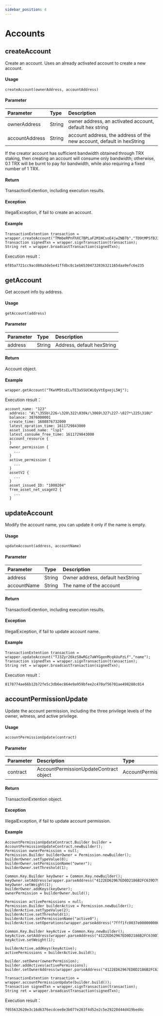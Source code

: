 ```yaml
---
sidebar_position: 4
---
```


# Accounts

## createAccount

Create an account. Uses an already activated account to create a new account.

####  Usage

```
createAccount(ownerAddress, accountAddress)
```

####  Parameter

| Parameter      | Type   | Description                                                           |
| :------------- | :----- | :-------------------------------------------------------------------- |
| ownerAddress   | String | owner address, an activated account, default hex string               |
| accountAddress | String | account address, the address of the new account, default in hexString |

If the creator account has sufficient bandwidth obtained through TRX staking, then creating an account will consume only bandwidth; otherwise, 0.1 TRX will be burnt to pay for bandwidth, while also requiring a fixed number of 1 TRX.

####  Return

TransactionExtention, including execution results.

####  Exception

IllegalException, if fail to create an account.

####  Example

```
TransactionExtention transaction = wrapper.createAccount("TMmbeRPnFhXC7BPLaF2M1HCsoE4jwZNB7b","TD9tMPSfBJ3To8s71vdBz2BLT2wwBNWyLc");
Transaction signedTxn = wrapper.signTransaction(transaction);
String ret = wrapper.broadcastTransaction(signedTxn);
```

Execution result：

```
6f85a7721cc9acd80a3de5e41ffdbc8c1eb65304732836321165daa9efc6e235
```

## getAccount

Get account info by address.

####  Usage

```
getAccount(address)
```

####  Parameter

| Parameter | Type   | Description                |
| :-------- | :----- | :------------------------- |
| address   | String | Address, default hexString |

####  Return

Account object.

####  Example

```
wrapper.getAccount("TKwVM5tsELuTE3a5SUCWiQyVtEgxejL5Wj");
```

Execution result：

```
account_name: "123"
  address: "A\"\355b\226~\320\322\030k/\3069\327\227-\027*\225\310U"
  balance: 3876000001
  create_time: 1608876732000
  latest_opration_time: 1611729843000
  asset_issued_name: "lsp1"
  latest_consume_free_time: 1611729843000
  account_resource {
  }
  owner_permission {
    ...
  }
  active_permission {
    ...
  }
  assetV2 {
    ...
  }
  asset_issued_ID: "1000204"
  free_asset_net_usageV2 {
    ...
  }
```

## updateAccount

Modify the account name, you can update it only if the name is empty.

####  Usage

```
updateAccount(address, accountName)
```

####  Parameter

| Parameter   | Type   | Description                      |
| :---------- | :----- | :------------------------------- |
| address     | String | Owner address, default hexString |
| accountName | String | The name of the account          |

####  Return

TransactionExtention, including execution results.

####  Exception

IllegalException, if fail to update account name.

####  Example

```
TransactionExtention transaction = wrapper.updateAccount("TJ3Zyr26kzS8wRGz7aWYGgenMcqkUuPzLf","name");
Transaction signedTxn = wrapper.signTransaction(transaction);
String ret = wrapper.broadcastTransaction(signedTxn);
```

Execution result：

```
8178774ae66b12b72fe5c3db6ec864e9a959bfee2c470af56701ae498288c014
```

## accountPermissionUpdate

Update the account permission, including the three privilege levels of the owner, witness, and active privilege.

####  Usage

```
accountPermissionUpdate(contract)
```

####  Parameter

| Parameter | Description                            | Type                            |
| :-------- | :------------------------------------- | :------------------------------ |
| contract  | AccountPermissionUpdateContract object | AccountPermissionUpdateContract |

####  Return

TransactionExtention object.

####  Exception

IllegalException, if fail to update account permission.

####  Example

```
AccountPermissionUpdateContract.Builder builder = AccountPermissionUpdateContract.newBuilder();
Permission ownerPermission = null;
Permission.Builder builderOwner = Permission.newBuilder();
builderOwner.setTypeValue(0);
builderOwner.setPermissionName("owner");
builderOwner.setThreshold(1);

Common.Key.Builder keyOwner = Common.Key.newBuilder();
keyOwner.setAddress(wrapper.parseAddress("4122ED62967ED0D2186B2FC639D7972D172A95C855"));
keyOwner.setWeight(1);
builderOwner.addKeys(keyOwner);
ownerPermission = builderOwner.build();

Permission activePermissions = null;
Permission.Builder builderActive = Permission.newBuilder();
builderActive.setTypeValue(2);
builderActive.setThreshold(1);
builderActive.setPermissionName("active0");
builderActive.setOperations(wrapper.parseAddress("7fff1fc0037e0000000000000000000000000000000000000000000000000000"));
       
Common.Key.Builder keyActive = Common.Key.newBuilder();
keyActive.setAddress(wrapper.parseAddress("4122ED62967ED0D2186B2FC639D7972D172A95C855"));
keyActive.setWeight(1);

builderActive.addKeys(keyActive);
activePermissions = builderActive.build();

builder.setOwner(ownerPermission);
builder.addActives(activePermissions);
builder.setOwnerAddress(wrapper.parseAddress("4122ED62967ED0D2186B2FC639D7972D172A95C855"));

TransactionExtention transaction = wrapper.accountPermissionUpdate(builder.build());
Transaction signedTxn = wrapper.signTransaction(transaction);
String ret = wrapper.broadcastTransaction(signedTxn);
```

Execution result：

```
f055632620e3c16d6376ecdcee8e3b077e203f4d52e2c5e29228d44d419bed4c
```